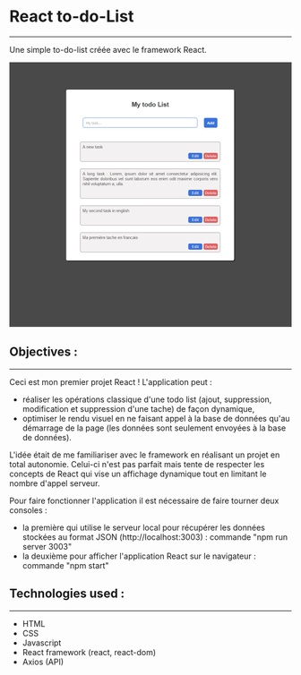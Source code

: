 # React to-do-List 
---


Une simple to-do-list créée avec le framework React.

![Img](public/img/Img.png)





## Objectives :
---

Ceci est mon premier projet React ! L'application peut :

- réaliser les opérations classique d'une todo list (ajout, suppression, modification et suppression d'une tache) de façon dynamique,
- optimiser le rendu visuel en ne faisant appel à la base de données qu'au démarrage de la page (les données sont seulement envoyées à la base de données).

L'idée était de me familiariser avec le framework en réalisant un projet en total autonomie. Celui-ci n'est pas parfait mais tente de respecter les concepts de React qui vise un affichage dynamique tout en limitant le nombre d'appel serveur.

Pour faire fonctionner l'application il est nécessaire de faire tourner deux consoles :
- la première qui utilise le serveur local pour récupérer les données stockées au format JSON (http://localhost:3003) : commande "npm run server 3003"
- la deuxième pour afficher l'application React sur le navigateur : commande "npm start"

## Technologies used :
---

- HTML
- CSS
- Javascript
- React framework (react, react-dom)
- Axios (API)

